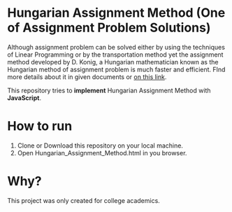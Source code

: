 # Hungarian Assignment Method (One of Assignment Problem Solutions)

Although assignment problem can be solved either by using the techniques of Linear Programming or by the transportation method yet the assignment method developed by D. Konig, a Hungarian mathematician known as the Hungarian method of assignment problem is much faster and efficient. FInd more details about it in given documents or [on this link](https://en.wikipedia.org/wiki/Hungarian_algorithm).

This repository tries to **implement** Hungarian Assignment Method with **JavaScript**.

# How to run

1. Clone or Download this repository on your local machine.
2. Open Hungarian_Assignment_Method.html in you browser.

# Why?

This project was only created for college academics.
